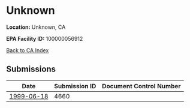 # Unknown

**Location:** Unknown, CA

**EPA Facility ID:** 100000056912

[Back to CA Index](../../index.md)

## Submissions

| Date | Submission ID | Document Control Number |
|------|--------------|-------------------------|
| [1999-06-18](submissions/4660.md) | 4660 |  |
